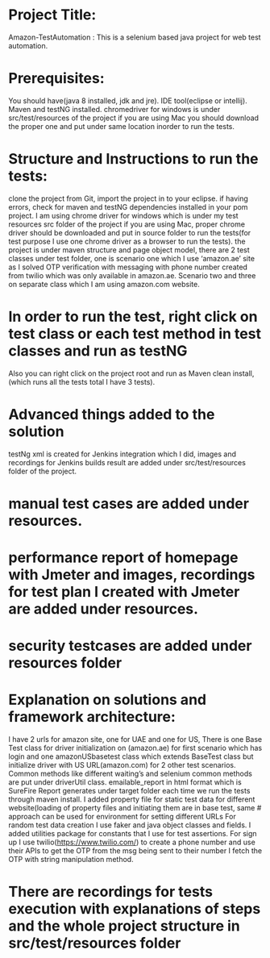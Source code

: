 # Project Title:
Amazon-TestAutomation : 
This is a selenium based java project for web test automation.
# Prerequisites:
 You should have(java 8 installed, jdk and jre).
 IDE tool(eclipse or intellij).
 Maven and testNG installed.
 chromedriver for windows is under src/test/resources of the project if you are using Mac you should download the proper one and put   under same location inorder to run the tests.
# Structure and Instructions to run the tests:  
 clone the project from Git, import the project in to your eclipse.
 if having errors, check for maven and testNG dependencies installed in your pom project.
 I am using chrome driver for windows which is under my test resources src folder of the project if you are using Mac, proper chrome driver should be downloaded and put in source folder to run the tests(for test purpose I use one chrome driver as a browser to run the tests). 
the project is under maven structure and page object model, there are 2 test classes under test folder, one is scenario one which I use ‘amazon.ae’ site as I solved OTP verification  with messaging with phone number created from twilio which was only available in amazon.ae. Scenario two and three on separate class which I am using amazon.com website.
# In order to run the test, right click on  test class or each test method in test classes and run as testNG
Also you can right click on the project root and run as Maven clean install, (which runs all the tests total I  have 3 tests).
# Advanced things added to the solution
testNg xml is created for Jenkins integration which I did, images and recordings for Jenkins builds result are  added under src/test/resources folder of the project.
# manual test cases are added under resources.
# performance report of homepage with Jmeter and images, recordings for test plan I created with Jmeter are added under resources.
# security testcases are added under resources folder
# Explanation on solutions and framework architecture:
I have 2 urls for amazon site, one for UAE and one for US, There is one Base Test class for driver initialization on (amazon.ae) for first scenario which has login and one amazonUSbasetest class which extends BaseTest class but initialize driver with US URL(amazon.com) for 2 other test scenarios.
Common methods like different waiting’s and selenium common methods are put under driverUtil class.
emailable_report in html format which is SureFire Report generates under target folder each time we run the tests through maven install.
I added property file for static test data for different website(loading of property files and initiating them are in base test, same # approach can be used for environment for setting different URLs
For random test data creation I use faker and java object classes and fields.
I added utilities package for constants that I use for test assertions.
For sign up I use twilio(https://www.twilio.com/) to create a phone number and use their APIs to get the OTP from the msg being sent to their number I fetch the OTP with string manipulation method.
# There are recordings for tests execution with explanations of steps and the whole project structure in src/test/resources folder 

 

